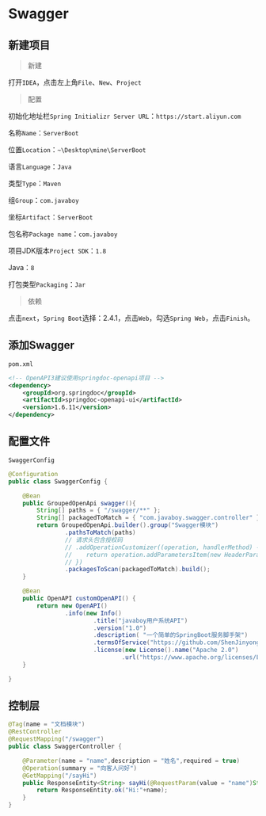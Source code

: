 # Swagger

## 新建项目

> 新建

打开`IDEA`，点击左上角`File`、`New`、`Project`

> 配置

初始化地址栏`Spring Initializr Server URL`：`https://start.aliyun.com`

名称`Name`：`ServerBoot`

位置`Location`：`~\Desktop\mine\ServerBoot`

语言`Language`：`Java`

类型`Type`：`Maven`

组`Group`：`com.javaboy`

坐标`Artifact`：`ServerBoot`

包名称`Package name`：`com.javaboy`

项目JDK版本`Project SDK`：`1.8`

Java：`8`

打包类型`Packaging`：`Jar`

>依赖

点击`next`，`Spring Boot`选择：2.4.1，点击`Web`，勾选`Spring Web`，点击`Finish`。

## 添加Swagger

`pom.xml`

```xml
<!-- OpenAPI3建议使用springdoc-openapi项目 -->
<dependency>
    <groupId>org.springdoc</groupId>
    <artifactId>springdoc-openapi-ui</artifactId>
    <version>1.6.11</version>
</dependency>
```

## 配置文件

`SwaggerConfig`

```java
@Configuration
public class SwaggerConfig {

    @Bean
    public GroupedOpenApi swagger(){
        String[] paths = { "/swagger/**" };
        String[] packagedToMatch = { "com.javaboy.swagger.controller" };
        return GroupedOpenApi.builder().group("Swagger模块")
                .pathsToMatch(paths)
                // 请求头包含授权码
                // .addOperationCustomizer((operation, handlerMethod) -> {
                //    return operation.addParametersItem(new HeaderParameter().name("Authorization").example("Authorization").description("授权码").schema(new StringSchema()._default("Authorization").name("请求头").description("授权码")));
                // })
                .packagesToScan(packagedToMatch).build();
    }

    @Bean
    public OpenAPI customOpenAPI() {
        return new OpenAPI()
                .info(new Info()
                        .title("javaboy用户系统API")
                        .version("1.0")
                        .description( "一个简单的SpringBoot服务脚手架")
                        .termsOfService("https://github.com/ShenJinyong/")
                        .license(new License().name("Apache 2.0")
                                .url("https://www.apache.org/licenses/LICENSE-2.0.html")));
    }

}
```

## 控制层

```java
@Tag(name = "文档模块")
@RestController
@RequestMapping("/swagger")
public class SwaggerController {

    @Parameter(name = "name",description = "姓名",required = true)
    @Operation(summary = "向客人问好")
    @GetMapping("/sayHi")
    public ResponseEntity<String> sayHi(@RequestParam(value = "name")String name){
        return ResponseEntity.ok("Hi:"+name);
    }
}
```

